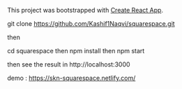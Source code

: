 This project was bootstrapped with [Create React App](https://github.com/facebook/create-react-app).

git clone https://github.com/Kashif1Naqvi/squarespace.git

then 

cd squarespace 
then
npm install
then 
npm start

then see the result in http://localhost:3000

demo : https://skn-squarespace.netlify.com/
